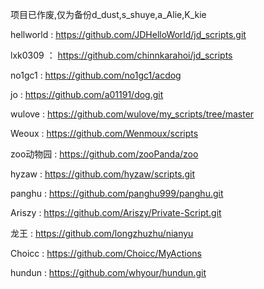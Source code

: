 项目已作废,仅为备份d_dust,s_shuye,a_Alie,K_kie

hellworld :  https://github.com/JDHelloWorld/jd_scripts.git

lxk0309 ： https://github.com/chinnkarahoi/jd_scripts

no1gc1 : https://github.com/no1gc1/acdog

jo : https://github.com/a01191/dog.git

wulove : https://github.com/wulove/my_scripts/tree/master

Weoux : https://github.com/Wenmoux/scripts

zoo动物园 : https://github.com/zooPanda/zoo

hyzaw : https://github.com/hyzaw/scripts.git

panghu : https://github.com/panghu999/panghu.git

Ariszy : https://github.com/Ariszy/Private-Script.git

龙王 : https://github.com/longzhuzhu/nianyu

Choicc : https://github.com/Choicc/MyActions

hundun : https://github.com/whyour/hundun.git
